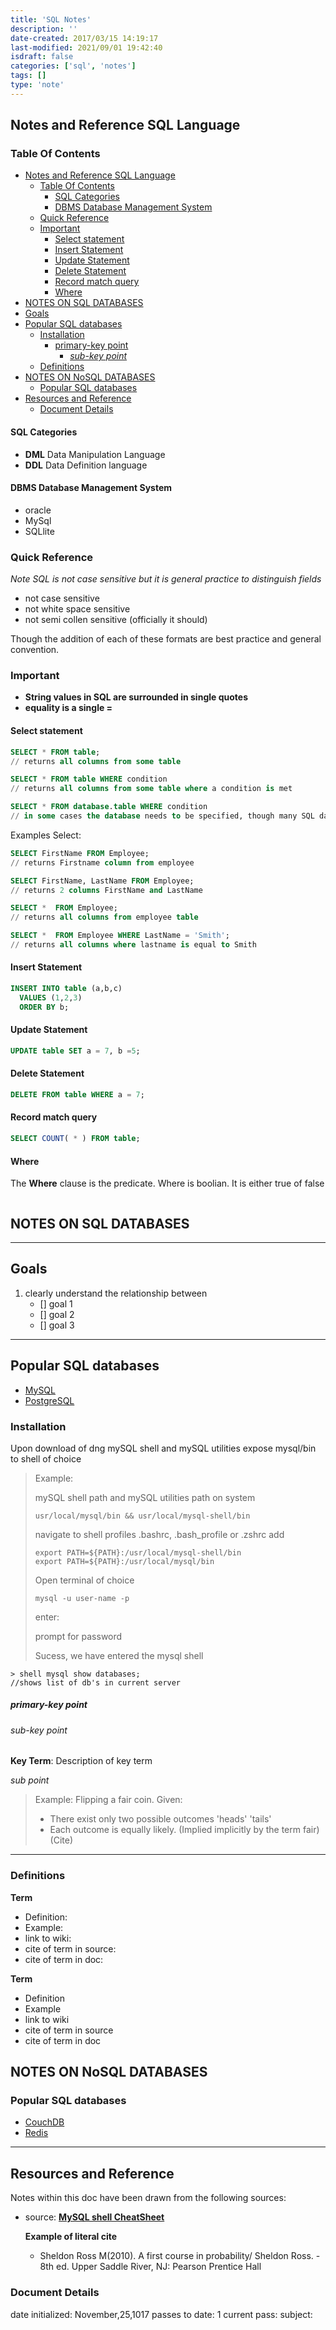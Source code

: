 ```yaml
---
title: 'SQL Notes'
description: ''
date-created: 2017/03/15 14:19:17
last-modified: 2021/09/01 19:42:40
isdraft: false
categories: ['sql', 'notes']
tags: []
type: 'note'
---
```


## Notes and Reference SQL Language

### Table Of Contents

- [Notes and Reference SQL Language](#notes-and-reference-sql-language)
  - [Table Of Contents](#table-of-contents)
    - [SQL Categories](#sql-categories)
    - [DBMS Database Management System](#dbms-database-management-system)
  - [Quick Reference](#quick-reference)
  - [Important](#important)
    - [Select statement](#select-statement)
    - [Insert Statement](#insert-statement)
    - [Update Statement](#update-statement)
    - [Delete Statement](#delete-statement)
    - [Record match query](#record-match-query)
    - [Where](#where)
- [NOTES ON SQL DATABASES](#notes-on-sql-databases)
- [Goals](#goals)
- [Popular SQL databases](#popular-sql-databases)
  - [Installation](#installation)
    - [primary-key point](#primary-key-point)
      - [_sub-key point_](#sub-key-point)
  - [Definitions](#definitions)
- [NOTES ON NoSQL DATABASES](#notes-on-nosql-databases)
  - [Popular SQL databases](#popular-sql-databases-1)
- [Resources and Reference](#resources-and-reference)
  - [Document Details](#document-details)

#### SQL Categories

- **DML** Data Manipulation Language
- **DDL** Data Definition language

#### DBMS Database Management System

- oracle
- MySql
- SQLlite

### Quick Reference

_Note SQL is not case sensitive but it is general practice to distinguish fields_

- not case sensitive
- not white space sensitive
- not semi collen sensitive (officially it should)

Though the addition of each of these formats are best practice and general convention.

### Important

- **String values in SQL are surrounded in single quotes**
- **equality is a single =**

#### Select statement

```SQL
SELECT * FROM table;
// returns all columns from some table

SELECT * FROM table WHERE condition
// returns all columns from some table where a condition is met

SELECT * FROM database.table WHERE condition
// in some cases the database needs to be specified, though many SQL databases server have default databases that a query will be aplied to
```

Examples Select:

```SQL
SELECT FirstName FROM Employee;
// returns Firstname column from employee

SELECT FirstName, LastName FROM Employee;
// returns 2 columns FirstName and LastName

SELECT *  FROM Employee;
// returns all columns from employee table

SELECT *  FROM Employee WHERE LastName = 'Smith';
// returns all columns where lastname is equal to Smith
```

#### Insert Statement

```SQL
INSERT INTO table (a,b,c)
  VALUES (1,2,3)
  ORDER BY b;
```

#### Update Statement

```SQL
UPDATE table SET a = 7, b =5;
```

#### Delete Statement

```SQL
DELETE FROM table WHERE a = 7;
```

#### Record match query

```SQL
SELECT COUNT( * ) FROM table;
```

#### Where

The **Where** clause is the predicate. Where is boolian. It is either true of false

```SQL

```

## NOTES ON SQL DATABASES

---

## Goals

1. clearly understand the relationship between
   - [] goal 1
   - [] goal 2
   - [] goal 3

---

## Popular SQL databases

- [MySQL](https://www.mysql.com/)
- [PostgreSQL](https://www.postgresql.org/)

### Installation

Upon download of dng mySQL shell and mySQL utilities expose mysql/bin to shell of choice

> Example:
>
> mySQL shell path and mySQL utilities path on system
>
> ```
> usr/local/mysql/bin && usr/local/mysql-shell/bin
> ```
>
> navigate to shell profiles .bashrc, .bash_profile or .zshrc add
>
> ```
> export PATH=${PATH}:/usr/local/mysql-shell/bin
> export PATH=${PATH}:/usr/local/mysql/bin
> ```
>
> Open terminal of choice
>
> ```
> mysql -u user-name -p
> ```
>
> enter:
>
> prompt for password
>
> Sucess, we have entered the mysql shell

```
> shell mysql show databases;
//shows list of db's in current server
```

##### primary-key point

###### _sub-key point_

**Key Term**: Description of key term

_sub point_

> Example: Flipping a fair coin.
> Given:
>
> - There exist only two possible outcomes 'heads' 'tails'
> - Each outcome is equally likely. (Implied implicitly by the term fair)
>   (Cite)

---

### Definitions

**Term**

- Definition:
- Example:
- link to wiki:
- cite of term in source:
- cite of term in doc:

**Term**

- Definition
- Example
- link to wiki
- cite of term in source
- cite of term in doc

## NOTES ON NoSQL DATABASES

### Popular SQL databases

- [CouchDB](https://couchdb.apache.org/)
- [Redis](https://redis.io/)

---

## Resources and Reference

Notes within this doc have been drawn from the following sources:

- source: [**MySQL shell CheatSheet**](https://gist.github.com/hofmannsven/9164408)

  **Example of literal cite**

  - Sheldon Ross M(2010). A first course in probability/ Sheldon Ross. - 8th ed. Upper Saddle River, NJ: Pearson Prentice Hall

### Document Details

date initialized: November,25,1017
passes to date: 1
current pass:
subject:

